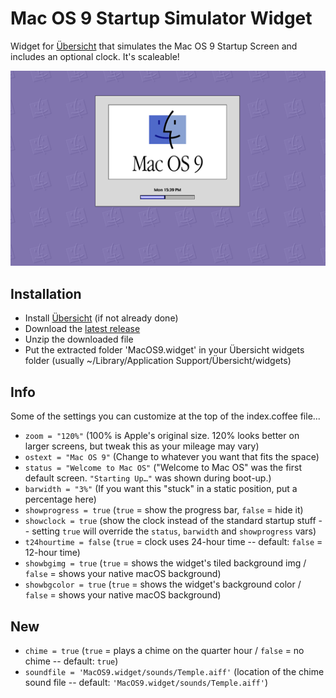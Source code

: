 # Mac OS 9 Startup Simulator Widget

Widget for [Übersicht](http://tracesof.net/uebersicht/) that simulates the Mac OS 9 Startup Screen and includes an optional clock. It's scaleable!

![MacOS9.widget in action](screenshot.png)

## Installation
- Install [Übersicht](http://tracesof.net/uebersicht/) (if not already done)
- Download the [latest release](https://github.com/ericksonstudio/Mac-OS-9-for-Ubersicht/releases)
- Unzip the downloaded file
- Put the extracted folder 'MacOS9.widget' in your Übersicht widgets folder (usually ~/Library/Application Support/Übersicht/widgets)

## Info
Some of the settings you can customize at the top of the index.coffee file...

- `zoom = "120%"` (100% is Apple's original size. 120% looks better on larger screens, but tweak this as your mileage may vary)
- `ostext = "Mac OS 9"` (Change to whatever you want that fits the space)
- `status = "Welcome to Mac OS"` ("Welcome to Mac OS" was the first default screen. `"Starting Up…"` was shown during boot-up.)
- `barwidth = "3%"` (If you want this "stuck" in a static position, put a percentage here)
- `showprogress = true` (`true` = show the progress bar, `false` = hide it)
- `showclock = true` (show the clock instead of the standard startup stuff -- setting `true` will override the `status`, `barwidth` and `showprogress` vars)
- `t24hourtime = false` (`true` = clock uses 24-hour time -- default: `false` = 12-hour time)
- `showbgimg = true` (`true` = shows the widget's tiled background img / `false` = shows your native macOS background)
- `showbgcolor = true` (`true` = shows the widget's background color / `false` = shows your native macOS background)

## New
- `chime = true` (`true` = plays a chime on the quarter hour / `false` = no chime -- default: `true`)
- `soundfile = 'MacOS9.widget/sounds/Temple.aiff'` (location of the chime sound file -- default: `'MacOS9.widget/sounds/Temple.aiff'`)
